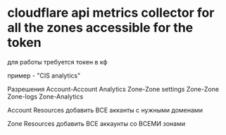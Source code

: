 # cloudflare api metrics collector for all the zones accessible for the token

для работы требуется токен в кф

пример - "CIS analytics"

Разрешения
Account-Account Analytics
Zone-Zone settings
Zone-Zone
Zone-logs
Zone-Analytics

Account Resources
добавить ВСЕ акканты с нужными доменами

Zone Resources
добавить ВСЕ аккаунты со ВСЕМИ зонами

